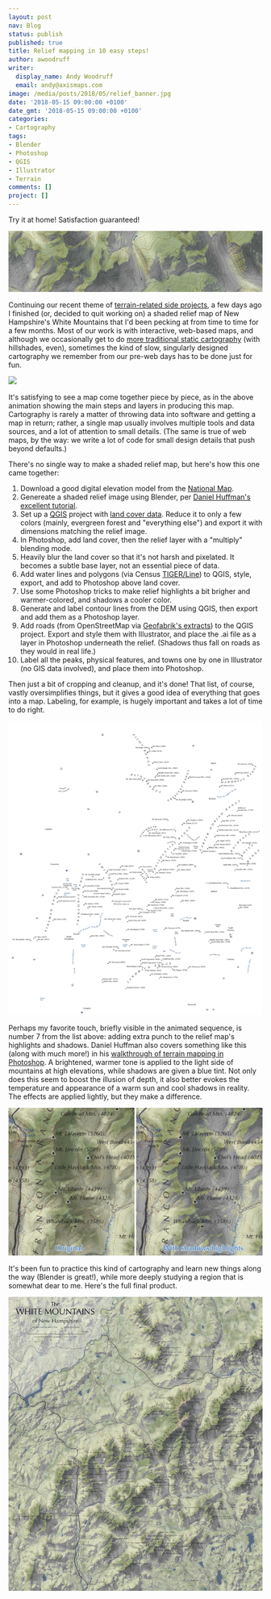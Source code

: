 ```yaml
---
layout: post
nav: Blog
status: publish
published: true
title: Relief mapping in 10 easy steps!
author: awoodruff
writer:
  display_name: Andy Woodruff
  email: andy@axismaps.com
image: /media/posts/2018/05/relief_banner.jpg
date: '2018-05-15 09:00:00 +0100'
date_gmt: '2018-05-15 09:00:00 +0100'
categories:
- Cartography
tags:
- Blender
- Photoshop
- QGIS
- Illustrator
- Terrain
comments: []
project: []
---
```


Try it at home! Satisfaction guaranteed!

![](/media/posts/2018/05/relief_banner.jpg)

Continuing our recent theme of [terrain-related side projects](/blog/2018/04/contours-in-browser/), a few days ago I finished (or, decided to quit working on) a shaded relief map of New Hampshire's White Mountains that I'd been pecking at from time to time for a few months. Most of our work is with interactive, web-based maps, and although we occasionally get to do [more traditional static cartography](/projects/eca) (with hillshades, even), sometimes the kind of slow, singularly designed cartography we remember from our pre-web days has to be done just for fun.

![](/media/posts/2018/05/whites_sequence.gif)

It's satisfying to see a map come together piece by piece, as in the above animation showing the main steps and layers in producing this map. Cartography is rarely a matter of throwing data into software and getting a map in return; rather, a single map usually involves multiple tools and data sources, and a lot of attention to small details. (The same is true of web maps, by the way: we write a lot of code for small design details that push beyond defaults.)

There's no single way to make a shaded relief map, but here's how this one came together:

1. Download a good digital elevation model from the [National Map](https://nationalmap.gov/elevation.html).
2. Genereate a shaded relief image using Blender, per [Daniel Huffman's excellent tutorial](https://somethingaboutmaps.wordpress.com/2017/11/16/creating-shaded-relief-in-blender/).
3. Set up a [QGIS](http://qgis.org) project with [land cover data](https://www.mrlc.gov/). Reduce it to only a few colors (mainly, evergreen forest and "everything else") and export it with dimensions matching the relief image.
4. In Photoshop, add land cover, then the relief layer with a "multiply" blending mode.
5. Heavily blur the land cover so that it's not harsh and pixelated. It becomes a subtle base layer, not an essential piece of data.
6. Add water lines and polygons (via Census [TIGER/Line](https://www.census.gov/geo/maps-data/data/tiger-line.html)) to QGIS, style, export, and add to Photoshop above land cover.
7. Use some Photoshop tricks to make relief highlights a bit brigher and warmer-colored, and shadows a cooler color.
8. Generate and label contour lines from the DEM using QGIS, then export and add them as a Photoshop layer.
9. Add roads (from OpenStreetMap via [Geofabrik's extracts](https://download.geofabrik.de/)) to the QGIS project. Export and style them with Illustrator, and place the .ai file as a layer in Photoshop underneath the relief. (Shadows thus fall on roads as they would in real life.)
10. Label all the peaks, physical features, and towns one by one in Illustrator (no GIS data involved), and place them into Photoshop.

Then just a bit of cropping and cleanup, and it's done! That list, of course, vastly oversimplifies things, but it gives a good idea of everything that goes into a map. Labeling, for example, is hugely important and takes a lot of time to do right.

![](/media/posts/2018/05/labels_only.png)

Perhaps my favorite touch, briefly visible in the animated sequence, is number 7 from the list above: adding extra punch to the relief map's highlights and shadows. Daniel Huffman also covers something like this (along with much more!) in his [walkthrough of terrain mapping in Photoshop](https://somethingaboutmaps.wordpress.com/2016/10/03/terrain-in-photoshop/). A brightened, warmer tone is applied to the light side of mountains at high elevations, while shadows are given a blue tint. Not only does this seem to boost the illusion of depth, it also better evokes the temperature and appearance of a warm sun and cool shadows in reality. The effects are applied lightly, but they make a difference.

![](/media/posts/2018/05/relief_shadows.jpg)

It's been fun to practice this kind of cartography and learn new things along the way (Blender is great!), while more deeply studying a region that is somewhat dear to me. Here's the full final product.

[![](/media/posts/2018/05/white_mountains.jpg)](http://andywoodruff.com/maps/white_mountains.jpg)